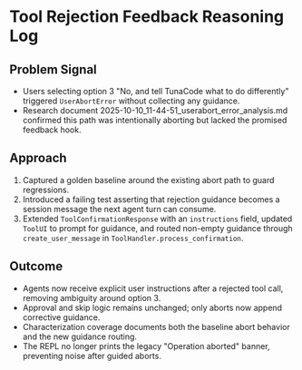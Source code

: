 # Tool Rejection Feedback Reasoning Log

## Problem Signal
- Users selecting option 3 "No, and tell TunaCode what to do differently" triggered `UserAbortError` without collecting any guidance.
- Research document 2025-10-10_11-44-51_userabort_error_analysis.md confirmed this path was intentionally aborting but lacked the promised feedback hook.

## Approach
1. Captured a golden baseline around the existing abort path to guard regressions.
2. Introduced a failing test asserting that rejection guidance becomes a session message the next agent turn can consume.
3. Extended `ToolConfirmationResponse` with an `instructions` field, updated `ToolUI` to prompt for guidance, and routed non-empty guidance through `create_user_message` in `ToolHandler.process_confirmation`.

## Outcome
- Agents now receive explicit user instructions after a rejected tool call, removing ambiguity around option 3.
- Approval and skip logic remains unchanged; only aborts now append corrective guidance.
- Characterization coverage documents both the baseline abort behavior and the new guidance routing.
- The REPL no longer prints the legacy "Operation aborted" banner, preventing noise after guided aborts.
